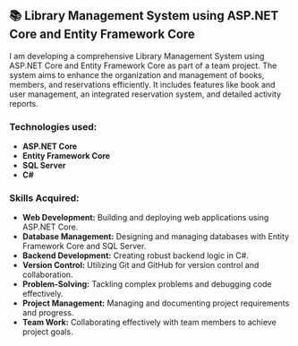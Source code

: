 ## 📚 Library Management System using ASP.NET Core and Entity Framework Core

I am developing a comprehensive Library Management System using ASP.NET Core and Entity Framework Core as part of a team project. The system aims to enhance the organization and management of books, members, and reservations efficiently. It includes features like book and user management, an integrated reservation system, and detailed activity reports.

### Technologies used:
- **ASP.NET Core**
- **Entity Framework Core**
- **SQL Server**
- **C#**

### Skills Acquired:
- **Web Development:** Building and deploying web applications using ASP.NET Core.
- **Database Management:** Designing and managing databases with Entity Framework Core and SQL Server.
- **Backend Development:** Creating robust backend logic in C#.
- **Version Control:** Utilizing Git and GitHub for version control and collaboration.
- **Problem-Solving:** Tackling complex problems and debugging code effectively.
- **Project Management:** Managing and documenting project requirements and progress.
- **Team Work:** Collaborating effectively with team members to achieve project goals.


